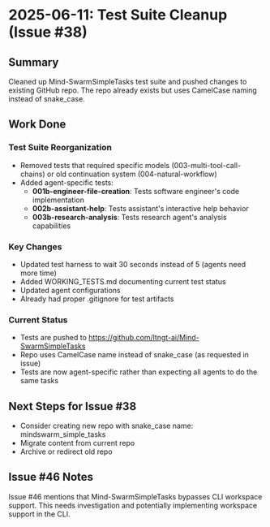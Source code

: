 # 2025-06-11: Test Suite Cleanup (Issue #38)

## Summary
Cleaned up Mind-SwarmSimpleTasks test suite and pushed changes to existing GitHub repo. The repo already exists but uses CamelCase naming instead of snake_case.

## Work Done

### Test Suite Reorganization
- Removed tests that required specific models (003-multi-tool-call-chains) or old continuation system (004-natural-workflow)
- Added agent-specific tests:
  - **001b-engineer-file-creation**: Tests software engineer's code implementation
  - **002b-assistant-help**: Tests assistant's interactive help behavior  
  - **003b-research-analysis**: Tests research agent's analysis capabilities

### Key Changes
- Updated test harness to wait 30 seconds instead of 5 (agents need more time)
- Added WORKING_TESTS.md documenting current test status
- Updated agent configurations
- Already had proper .gitignore for test artifacts

### Current Status
- Tests are pushed to https://github.com/ltngt-ai/Mind-SwarmSimpleTasks
- Repo uses CamelCase name instead of snake_case (as requested in issue)
- Tests are now agent-specific rather than expecting all agents to do the same tasks

## Next Steps for Issue #38
- Consider creating new repo with snake_case name: mindswarm_simple_tasks
- Migrate content from current repo
- Archive or redirect old repo

## Issue #46 Notes
Issue #46 mentions that Mind-SwarmSimpleTasks bypasses CLI workspace support. This needs investigation and potentially implementing workspace support in the CLI.